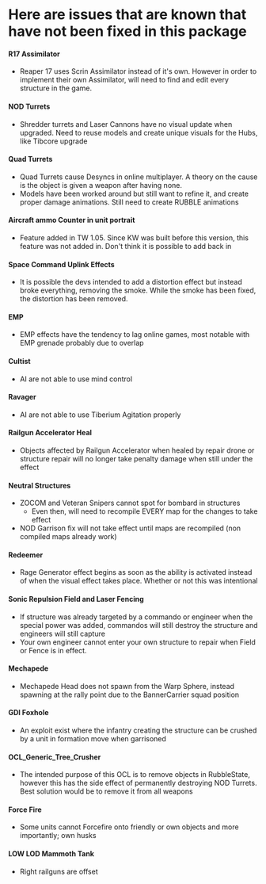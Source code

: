 # Here are issues that are known that have not been fixed in this package

#### R17 Assimilator
* Reaper 17 uses Scrin Assimilator instead of it's own. However in order to implement their own Assimilator, will need to find and edit every structure in the game.

#### NOD Turrets
* Shredder turrets and Laser Cannons have no visual update when upgraded. Need to reuse models and create unique visuals for the Hubs, like Tibcore upgrade

#### Quad Turrets
* Quad Turrets cause Desyncs in online multiplayer. A theory on the cause is the object is given a weapon after having none.
* Models have been worked around but still want to refine it, and create proper damage animations. Still need to create RUBBLE animations

#### Aircraft ammo Counter in unit portrait
* Feature added in TW 1.05. Since KW was built before this version, this feature was not added in. Don't think it is possible to add back in

#### Space Command Uplink Effects
* It is possible the devs intended to add a distortion effect but instead broke everything, removing the smoke. While the smoke has been fixed, the distortion has been removed.

#### EMP
* EMP effects have the tendency to lag online games, most notable with EMP grenade probably due to overlap
 
#### Cultist
* AI are not able to use mind control
 
#### Ravager
* AI are not able to use Tiberium Agitation properly
 
#### Railgun Accelerator Heal
* Objects affected by Railgun Accelerator when healed by repair drone or structure repair will no longer take penalty damage when still under the effect
 
#### Neutral Structures
* ZOCOM and Veteran Snipers cannot spot for bombard in structures
    * Even then, will need to recompile EVERY map for the changes to take effect
* NOD Garrison fix will not take effect until maps are recompiled (non compiled maps already work)
 
#### Redeemer
* Rage Generator effect begins as soon as the ability is activated instead of when the visual effect takes place. Whether or not this was intentional
 
#### Sonic Repulsion Field and Laser Fencing
* If structure was already targeted by a commando or engineer when the special power was added, commandos will still destroy the structure and engineers will still capture
* Your own engineer cannot enter your own structure to repair when Field or Fence is in effect.
 
#### Mechapede
* Mechapede Head does not spawn from the Warp Sphere, instead spawning at the rally point due to the BannerCarrier squad position

#### GDI Foxhole
* An exploit exist where the infantry creating the structure can be crushed by a unit in formation move when garrisoned

#### OCL_Generic_Tree_Crusher
* The intended purpose of this OCL is to remove objects in RubbleState, however this has the side effect of permanently destroying NOD Turrets. Best solution would be to remove it from all weapons
 
#### Force Fire
* Some units cannot Forcefire onto friendly or own objects and more importantly; own husks

#### LOW LOD Mammoth Tank
* Right railguns are offset
